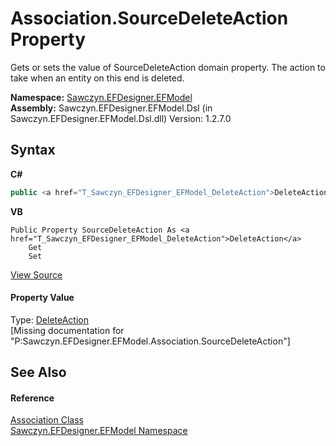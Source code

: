 # Association.SourceDeleteAction Property 
 

Gets or sets the value of SourceDeleteAction domain property. The action to take when an entity on this end is deleted.

**Namespace:**&nbsp;<a href="N_Sawczyn_EFDesigner_EFModel">Sawczyn.EFDesigner.EFModel</a><br />**Assembly:**&nbsp;Sawczyn.EFDesigner.EFModel.Dsl (in Sawczyn.EFDesigner.EFModel.Dsl.dll) Version: 1.2.7.0

## Syntax

**C#**<br />
``` C#
public <a href="T_Sawczyn_EFDesigner_EFModel_DeleteAction">DeleteAction</a> SourceDeleteAction { get; set; }
```

**VB**<br />
``` VB
Public Property SourceDeleteAction As <a href="T_Sawczyn_EFDesigner_EFModel_DeleteAction">DeleteAction</a>
	Get
	Set
```

<a href="https://github.com/msawczyn/EFDesigner/tree/master/src/Dsl/GeneratedCode/DomainRelationships.cs#L626" title="View the source code">View Source</a><br />

#### Property Value
Type: <a href="T_Sawczyn_EFDesigner_EFModel_DeleteAction">DeleteAction</a><br />\[Missing <value> documentation for "P:Sawczyn.EFDesigner.EFModel.Association.SourceDeleteAction"\]

## See Also


#### Reference
<a href="T_Sawczyn_EFDesigner_EFModel_Association">Association Class</a><br /><a href="N_Sawczyn_EFDesigner_EFModel">Sawczyn.EFDesigner.EFModel Namespace</a><br />